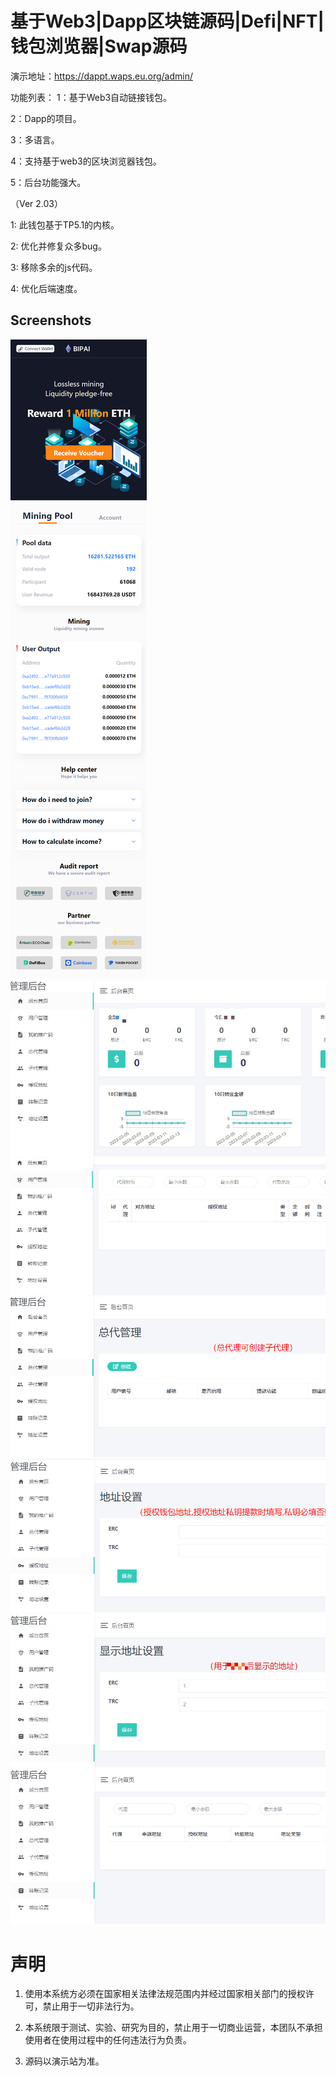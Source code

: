 # 基于Web3|Dapp区块链源码|Defi|NFT|钱包浏览器|Swap源码

演示地址：https://dappt.waps.eu.org/admin/

功能列表：
1：基于Web3自动链接钱包。

2：Dapp的项目。

3：多语言。

4：支持基于web3的区块浏览器钱包。

5：后台功能强大。

（Ver 2.03）

1: 此钱包基于TP5.1的内核。

2: 优化并修复众多bug。

3: 移除多余的js代码。

4: 优化后端速度。

## Screenshots
![1](imgs/1.png)
![2](imgs/2_proc.jpg)
![3](imgs/3.JPG)
![4](imgs/4.JPG)
![5](imgs/5.JPG)
![6](imgs/6_proc.jpg)
![7](imgs/7.JPG)


# 声明

1. 使用本系统方必须在国家相关法律法规范围内并经过国家相关部门的授权许可，禁止用于一切非法行为。

2. 本系统限于测试、实验、研究为目的，禁止用于一切商业运营，本团队不承担使用者在使用过程中的任何违法行为负责。

3. 源码以演示站为准。

